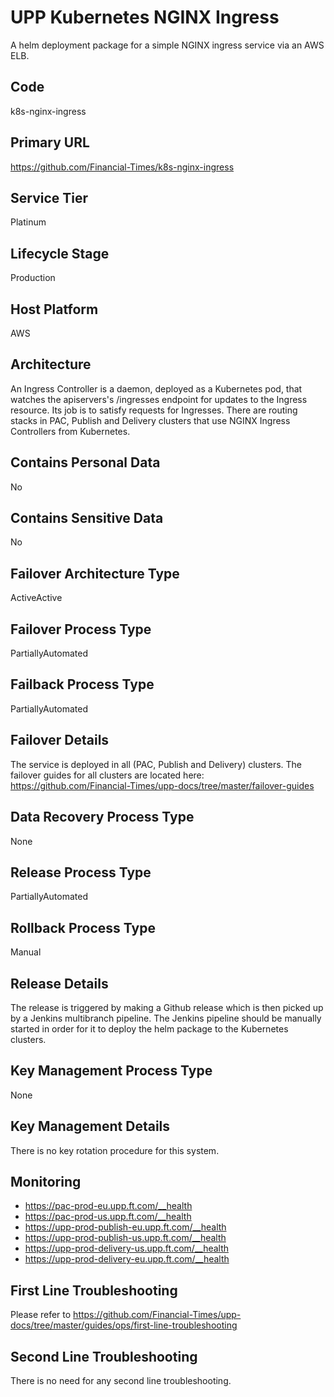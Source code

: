 <!--
    Written in the format prescribed by https://github.com/Financial-Times/runbook.md.
    Any future edits should abide by this format.
-->
# UPP Kubernetes NGINX Ingress

A helm deployment package for a simple NGINX ingress service via an AWS ELB.

## Code

k8s-nginx-ingress

## Primary URL

https://github.com/Financial-Times/k8s-nginx-ingress

## Service Tier

Platinum

## Lifecycle Stage

Production

## Host Platform

AWS

## Architecture

An Ingress Controller is a daemon, deployed as a Kubernetes pod, that watches the apiservers's /ingresses endpoint for updates to the Ingress resource. Its job is to satisfy requests for Ingresses.
There are routing stacks in PAC, Publish and Delivery clusters that use NGINX Ingress Controllers from Kubernetes.

## Contains Personal Data

No

## Contains Sensitive Data

No

<!-- Placeholder - remove HTML comment markers to activate
## Can Download Personal Data
Choose Yes or No

...or delete this placeholder if not applicable to this system
-->

<!-- Placeholder - remove HTML comment markers to activate
## Can Contact Individuals
Choose Yes or No

...or delete this placeholder if not applicable to this system
-->

## Failover Architecture Type

ActiveActive

## Failover Process Type

PartiallyAutomated

## Failback Process Type

PartiallyAutomated

## Failover Details

The service is deployed in all (PAC, Publish and Delivery) clusters. The failover guides for all clusters are located here: <https://github.com/Financial-Times/upp-docs/tree/master/failover-guides>

## Data Recovery Process Type

None

<!-- Placeholder - remove HTML comment markers to activate
## Data Recovery Details
Enter descriptive text satisfying the following:
The actions required to restore the data for this system. Either provide a set of numbered steps or a link to a detailed process that operations can follow.

...or delete this placeholder if not applicable to this system
-->

## Release Process Type

PartiallyAutomated

## Rollback Process Type

Manual

## Release Details

The release is triggered by making a Github release which is then picked up by a Jenkins multibranch pipeline. The Jenkins pipeline should be manually started in order for it to deploy the helm package to the Kubernetes clusters.

<!-- Placeholder - remove HTML comment markers to activate
## Heroku Pipeline Name
Enter descriptive text satisfying the following:
This is the name of the Heroku pipeline for this system. If you don't have a pipeline, this is the name of the app in Heroku. A pipeline is a group of Heroku apps that share the same codebase where each app in a pipeline represents the different stages in a continuous delivery workflow, i.e. staging, production.

...or delete this placeholder if not applicable to this system
-->

## Key Management Process Type

None

## Key Management Details

There is no key rotation procedure for this system.

## Monitoring

*   <https://pac-prod-eu.upp.ft.com/__health>
*   <https://pac-prod-us.upp.ft.com/__health>
*   <https://upp-prod-publish-eu.upp.ft.com/__health>
*   <https://upp-prod-publish-us.upp.ft.com/__health>
*   <https://upp-prod-delivery-us.upp.ft.com/__health>
*   <https://upp-prod-delivery-eu.upp.ft.com/__health>

## First Line Troubleshooting

Please refer to <https://github.com/Financial-Times/upp-docs/tree/master/guides/ops/first-line-troubleshooting>

## Second Line Troubleshooting

There is no need for any second line troubleshooting.